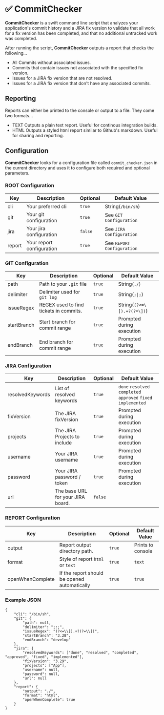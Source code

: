 # ✅ CommitChecker

**CommitChecker** is a swift command line script that analyzes your application's commit history and a JIRA fix version to validate that all work for a fix version has been completed, and that no additional untracked work was completed.

After running the script, **CommitChecker** outputs a report that checks the following...
- All Commits without associated issues.
- Commits that contain issues not associated with the specified fix version.
- Issues for a JIRA fix version that are not resolved.
- Issues for a JIRA fix version that don't have any associated commits.

## Reporting
Reports can either be printed to the console or output to a file. They come two formats...
- TEXT Outputs a plain text report. Useful for continous integration builds.
- HTML Outputs a styled html report similar to Github's markdown. Useful for sharing and reporting.

## Configuration
**CommitChecker** looks for a configuration file called `commit_checker.json` in the current directory and uses it to configure both required and optional parameters.

### ROOT Configuration
| Key    | Description               | Optional | Default Value              |
| ------ | ------------------------- | -------- | -------------------------- |
| cli    | Your preferred cli        | `true`   | String(`/bin/sh`)          |
| git    | Your git configuration    | `true`   | See `GIT Configuration`    |
| jira   | Your jira configuration   | `false`  | See `JIRA Configuration`   |
| report | Your report configuration | `true`   | See `REPORT Configuration` |

### GIT Configuration
| Key         | Description                            | Optional | Default Value              |
| ----------- | -------------------------------------- | -------- | -------------------------- |
| path        | Path to your `.git` file               | `true`   | String(`./`)               |
| delimiter   | Delimiter used for `git log`           | `true`   | String(`;\|;`)              |
| issueRegex  | REGEX used to find tickets in commits. | `true`   | String(`(?<=\[).+?(?=\])`) |
| startBranch | Start branch for commit range          | `true`   | Prompted during execution  |
| endBranch   | End branch for commit range            | `true`   | Prompted during execution  |     

### JIRA Configuration
| Key              | Description                            | Optional | Default Value              |
| ---------------- | -------------------------------------- | -------- | -------------------------- |
| resolvedKeywords | List of resolved keywords              | `true`   | `done` `resolved` `completed` `approved` `fixed` `implemented` |
| fixVersion       | The JIRA fixVersion                    | `true`   | Prompted during execution  |
| projects         | The JIRA Projects to include           | `true`   | Prompted during execution  |
| username         | Your JIRA username                     | `true`   | Prompted during execution  |
| password         | Your JIRA password / token             | `true`   | Prompted during execution  |  
| url              | The base URL for your JIRA board.      | `false`  |                            |
    
### REPORT Configuration
| Key              | Description                                  | Optional | Default Value              |
| ---------------- | -------------------------------------------- | -------- | -------------------------- |
| output           | Report output directory path.                | `true`   | Prints to console          |
| format           | Style of report `html` or `text`             | `true`   | `text`                     |
| openWhenComplete | If the report should be opened automatically | `true`   | `true`                     |

### Example JSON
```
{
    "cli": "/bin/sh",
    "git": {
        "path": null,
        "delimiter": ";:;",
        "issueRegex": "(?<=\\[).+?(?=\\])",
        "startBranch": "3.28",
        "endBranch": "develop"
    },
    "jira": {
        "resolvedKeywords": ["done", "resolved", "completed", "approved", "fixed", "implemented"],
        "fixVersion": "3.29",
        "projects": ["App"],
        "username": null,
        "password": null,
        "url": null
    },
    "report": {
        "output": "./",
        "format": "html",
        "openWhenComplete": true
    }
}
```
